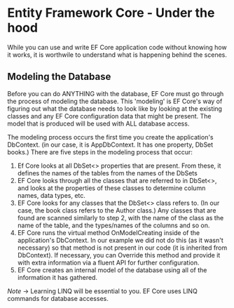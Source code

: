 # Entity Framework Core - Under the hood

While you can use and write EF Core application code without knowing how it works, it is worthwile to understand what is happening behind the scenes.

## Modeling the Database

Before you can do ANYTHING with the database, EF Core must go through the process of modeling the database. This 'modeling' is EF Core's way of figuring out what the database needs to look like by looking at the existing classes and any EF Core configuration data that might be present. The model that is produced will be used with ALL database access.

The modeling process occurs the first time you create the application's DbContext. (in our case, it is AppDbContext. It has one property, DbSet<Book> books.) There are five steps in the modeling process that occur:
1. Ef Core looks at all DbSet<> properties that are present. From these, it defines the names of the tables from the names of the DbSets
2. EF Core looks through all the classes that are referred to in DbSet<>, and looks at the properties of these classes to determine column names, data types, etc.
3. EF Core looks for any classes that the DbSet<> class refers to. (In our case, the book class refers to the Author class.) Any classes that are found are scanned similarly to step 2, with the name of the class as the name of the table, and the types/names of the columns and so on.
4. EF Core runs the virtual method OnModelCreating inside of the application's DbContext. In our example we did not do this (as it wasn't necessary) so that method is not present in our code (it is inherited from DbContext). If necessary, you can Override this method and provide it with extra information via a fluent API for further configuration.
5. EF Core creates an internal model of the database using all of the information it has gathered.

*Note* -> Learning LINQ will be essential to you. EF Core uses LINQ commands for database accesses.   